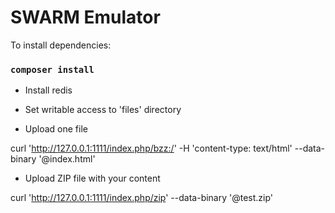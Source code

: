 # SWARM Emulator

To install dependencies:
### `composer install`

- Install redis
- Set writable access to 'files' directory

- Upload one file

curl 'http://127.0.0.1:1111/index.php/bzz:/' -H 'content-type: text/html' --data-binary '@index.html'

- Upload ZIP file with your content

curl 'http://127.0.0.1:1111/index.php/zip' --data-binary '@test.zip'
